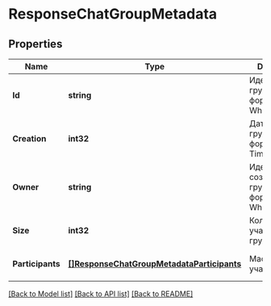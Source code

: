 # ResponseChatGroupMetadata

## Properties
Name | Type | Description | Notes
------------ | ------------- | ------------- | -------------
**Id** | **string** | Идентификатор группы в формате WhatsApp | [optional] [default to null]
**Creation** | **int32** | Дата создания группы в формате Unix Time Stamp | [optional] [default to null]
**Owner** | **string** | Идентификатор создателя группы в формате WhatsApp | [optional] [default to null]
**Size** | **int32** | Количество участников в группе | [optional] [default to null]
**Participants** | [**[]ResponseChatGroupMetadataParticipants**](ResponseChat_groupMetadata_participants.md) | Массив участников | [optional] [default to null]

[[Back to Model list]](../README.md#documentation-for-models) [[Back to API list]](../README.md#documentation-for-api-endpoints) [[Back to README]](../README.md)

